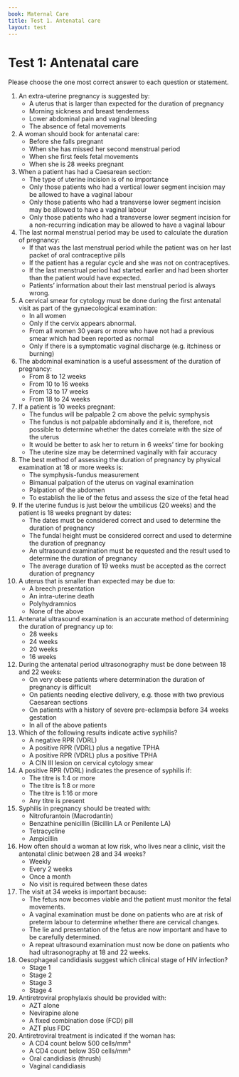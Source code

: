 ```yaml
---
book: Maternal Care
title: Test 1. Antenatal care
layout: test
---
```


# Test 1: Antenatal care

Please choose the one most correct answer to each question or statement.

1.	An extra-uterine pregnancy is suggested by:
	-	A uterus that is larger than expected for the duration of pregnancy
	-	Morning sickness and breast tenderness
	+	Lower abdominal pain and vaginal bleeding
	-	The absence of fetal movements
2.	A woman should book for antenatal care:
	-	Before she falls pregnant
	+	When she has missed her second menstrual period
	-	When she first feels fetal movements
	-	When she is 28 weeks pregnant
3.	When a patient has had a Caesarean section:
	-	The type of uterine incision is of no importance
	-	Only those patients who had a vertical lower segment incision may be allowed to have a vaginal labour
	-	Only those patients who had a transverse lower segment incision may be allowed to have a vaginal labour
	+	Only those patients who had a transverse lower segment incision for a non-recurring indication may be allowed to have a vaginal labour
4.	The last normal menstrual period may be used to calculate the duration of pregnancy:
	-	If that was the last menstrual period while the patient was on her last packet of oral contraceptive pills
	+	If the patient has a regular cycle and she was not on contraceptives.
	-	If the last menstrual period had started earlier and had been shorter than the patient would have expected.
	-	Patients’ information about their last menstrual period is always wrong.
5. A cervical smear for cytology must be done during the first antenatal visit as part of the gynaecological examination:
	-	In all women
	-	Only if the cervix appears abnormal.
	+	From all women 30 years or more who have not had a previous smear which had been reported as normal
	-	Only if there is a symptomatic vaginal discharge (e.g. itchiness or burning)
6.	The abdominal examination is a useful assessment of the duration of pregnancy:
	-	From 8 to 12 weeks
	-	From 10 to 16 weeks
	+	From 13 to 17 weeks
	-	From 18 to 24 weeks
7.	If a patient is 10 weeks pregnant:
	-	The fundus will be palpable 2 cm above the pelvic symphysis
	-	The fundus is not palpable abdominally and it is, therefore, not possible to determine whether the dates correlate with the size of the uterus
	-	It would be better to ask her to return in 6 weeks’ time for booking
	+	The uterine size may be determined vaginally with fair accuracy
8.	The best method of assessing the duration of pregnancy by physical examination at 18 or more weeks is:
	-	The symphysis-fundus measurement
	+	Bimanual palpation of the uterus on vaginal examination
	-	Palpation of the abdomen
	-	To establish the lie of the fetus and assess the size of the fetal head
9.	If the uterine fundus is just below the umbilicus (20 weeks) and the patient is 18 weeks pregnant by dates:
	+	The dates must be considered correct and used to determine the duration of pregnancy
	-	The fundal height must be considered correct and used to determine the duration of pregnancy
	-	An ultrasound examination must be requested and the result used to determine the duration of pregnancy
	-	The average duration of 19 weeks must be accepted as the correct duration of pregnancy
10.	A uterus that is smaller than expected may be due to:
	-	A breech presentation
	+	An intra-uterine death
	-	Polyhydramnios
	-	None of the above
11.	Antenatal ultrasound examination is an accurate method of determining the duration of pregnancy up to:
	-	28 weeks
	+	24 weeks
	-	20 weeks
	-	16 weeks
12.	During the antenatal period ultrasonography must be done between 18 and 22 weeks:
	-	On very obese patients where determination the duration of pregnancy is difficult
	-	On patients needing elective delivery, e.g. those with two previous Caesarean sections
	-	On patients with a history of severe pre-eclampsia before 34 weeks gestation
	+	In all of the above patients
13.	Which of the following results indicate active syphilis?
	-	A negative RPR (VDRL)
	-	A positive RPR (VDRL) plus a negative TPHA
	+	A positive RPR (VDRL) plus a positive TPHA
	-	A CIN III lesion on cervical cytology smear
14.	A positive RPR (VDRL) indicates the presence of syphilis if:
	-	The titre is 1:4 or more
	-	The titre is 1:8 or more
	+	The titre is 1:16 or more
	-	Any titre is present
15.	Syphilis in pregnancy should be treated with: 
	-	Nitrofurantoin (Macrodantin)
	+	Benzathine penicillin (Bicillin LA or Penilente LA)
	-	Tetracycline
	-	Ampicillin
16.	How often should a woman at low risk, who lives near a clinic, visit the antenatal clinic between 28 and 34 weeks?
	-	Weekly
	-	Every 2 weeks
	-	Once a month
	+	No visit is required between these dates
17.	The visit at 34 weeks is important because:
	-	The fetus now becomes viable and the patient must monitor the fetal movements.
	-	A vaginal examination must be done on patients who are at risk of preterm labour to determine whether there are cervical changes.
	+	The lie and presentation of the fetus are now important and have to be carefully determined.
	-	A repeat ultrasound examination must now be done on patients who had ultrasonography at 18 and 22 weeks.
18.	Oesophageal candidiasis suggest which clinical stage of HIV infection?
	-	Stage 1
	-	Stage 2
	-	Stage 3
	+	Stage 4
19.	Antiretroviral prophylaxis should be provided with:
	-	AZT alone
	-	Nevirapine alone
	+	A fixed combination dose (FCD) pill
	-	AZT plus FDC
20.	Antiretroviral treatment is indicated if the woman has:
	-	A CD4 count below 500 cells/mm³
	+	A CD4 count below 350 cells/mm³
	-	Oral candidiasis (thrush)
	-	Vaginal candidiasis
